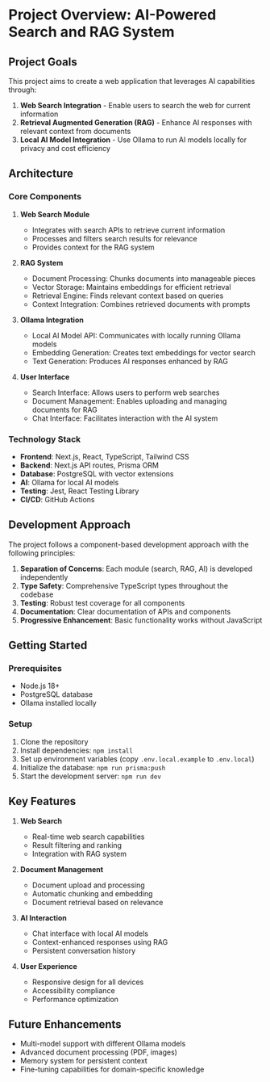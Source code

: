 # Project Overview: AI-Powered Search and RAG System

## Project Goals

This project aims to create a web application that leverages AI capabilities through:

1. **Web Search Integration** - Enable users to search the web for current information
2. **Retrieval Augmented Generation (RAG)** - Enhance AI responses with relevant context from documents
3. **Local AI Model Integration** - Use Ollama to run AI models locally for privacy and cost efficiency

## Architecture

### Core Components

1. **Web Search Module**

   - Integrates with search APIs to retrieve current information
   - Processes and filters search results for relevance
   - Provides context for the RAG system

2. **RAG System**

   - Document Processing: Chunks documents into manageable pieces
   - Vector Storage: Maintains embeddings for efficient retrieval
   - Retrieval Engine: Finds relevant context based on queries
   - Context Integration: Combines retrieved documents with prompts

3. **Ollama Integration**

   - Local AI Model API: Communicates with locally running Ollama models
   - Embedding Generation: Creates text embeddings for vector search
   - Text Generation: Produces AI responses enhanced by RAG

4. **User Interface**
   - Search Interface: Allows users to perform web searches
   - Document Management: Enables uploading and managing documents for RAG
   - Chat Interface: Facilitates interaction with the AI system

### Technology Stack

- **Frontend**: Next.js, React, TypeScript, Tailwind CSS
- **Backend**: Next.js API routes, Prisma ORM
- **Database**: PostgreSQL with vector extensions
- **AI**: Ollama for local AI models
- **Testing**: Jest, React Testing Library
- **CI/CD**: GitHub Actions

## Development Approach

The project follows a component-based development approach with the following principles:

1. **Separation of Concerns**: Each module (search, RAG, AI) is developed independently
2. **Type Safety**: Comprehensive TypeScript types throughout the codebase
3. **Testing**: Robust test coverage for all components
4. **Documentation**: Clear documentation of APIs and components
5. **Progressive Enhancement**: Basic functionality works without JavaScript

## Getting Started

### Prerequisites

- Node.js 18+
- PostgreSQL database
- Ollama installed locally

### Setup

1. Clone the repository
2. Install dependencies: `npm install`
3. Set up environment variables (copy `.env.local.example` to `.env.local`)
4. Initialize the database: `npm run prisma:push`
5. Start the development server: `npm run dev`

## Key Features

1. **Web Search**

   - Real-time web search capabilities
   - Result filtering and ranking
   - Integration with RAG system

2. **Document Management**

   - Document upload and processing
   - Automatic chunking and embedding
   - Document retrieval based on relevance

3. **AI Interaction**

   - Chat interface with local AI models
   - Context-enhanced responses using RAG
   - Persistent conversation history

4. **User Experience**
   - Responsive design for all devices
   - Accessibility compliance
   - Performance optimization

## Future Enhancements

- Multi-model support with different Ollama models
- Advanced document processing (PDF, images)
- Memory system for persistent context
- Fine-tuning capabilities for domain-specific knowledge
